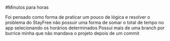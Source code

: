 #Minutos para horas


Foi pensado como forma de praticar um pouco de lógica e resolver o problema do StayFree não possuir uma forma de somar o total de tempo no app selecionando os horários determinados
Possui mais de uma branch por burrice minha que não mandava o projeto depois de um commit
